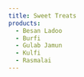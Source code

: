 ```yaml
---
title: Sweet Treats
products:
  - Besan Ladoo
  - Burfi
  - Gulab Jamun
  - Kulfi
  - Rasmalai
---
```

